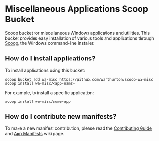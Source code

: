 # Miscellaneous Applications Scoop Bucket

Scoop bucket for miscellaneous Windows applications and utilities. This bucket provides easy installation of various tools and applications through [Scoop](https://scoop.sh), the Windows command-line installer.

## How do I install applications?

To install applications using this bucket:

```pwsh
scoop bucket add wa-misc https://github.com/warthurton/scoop-wa-misc
scoop install wa-misc/<app-name>
```

For example, to install a specific application:
```pwsh
scoop install wa-misc/some-app
```

## How do I contribute new manifests?

To make a new manifest contribution, please read the [Contributing
Guide](https://github.com/ScoopInstaller/.github/blob/main/.github/CONTRIBUTING.md)
and [App Manifests](https://github.com/ScoopInstaller/Scoop/wiki/App-Manifests)
wiki page.
